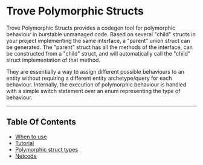 
# Trove Polymorphic Structs

Trove Polymorphic Structs provides a codegen tool for polymorphic behaviour in burstable unmanaged code. Based on several "child" structs in your project implementing the same interface, a "parent" union struct can be generated. The "parent" struct has all the methods of the interface, can be constructed from a "child" struct, and will automatically call the "child" struct implementation of that method.

They are essentially a way to assign different possible behaviours to an entity without requiring a different entity archetype/query for each behaviour. Internally, the execution of polymorphic behaviour is handled with a simple switch statement over an enum representing the type of behaviour.

---------------------------------------------------

## Table Of Contents

* [When to use](./Documentation~/when-to-use.md)
* [Tutorial](./Documentation~/tutorial.md)
* [Polymorphic struct types](./Documentation~/poly-struct-types.md)
* [Netcode](./Documentation~/netcode.md)
